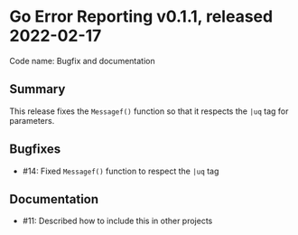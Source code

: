 # Go Error Reporting v0.1.1, released 2022-02-17

Code name: Bugfix and documentation

## Summary

This release fixes the `Messagef()` function so that it respects the `|uq` tag for parameters.

## Bugfixes

* #14: Fixed `Messagef()` function to respect the `|uq` tag

## Documentation

* #11: Described how to include this in other projects
